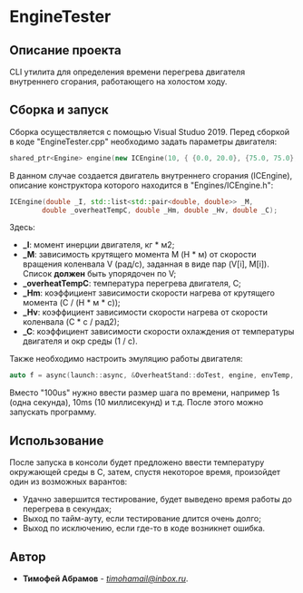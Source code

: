 # EngineTester

## Описание проекта
CLI утилита для определения времени перегрева двигателя внутреннего сгорания, работающего на холостом ходу.

## Сборка и запуск
Сборка осуществляется с помощью Visual Studuo 2019. Перед сборкой в коде "EngineTester.cpp" необходимо задать параметры двигателя:
```C++
shared_ptr<Engine> engine(new ICEngine(10, { {0.0, 20.0}, {75.0, 75.0}, {150.0, 100.0}, {200.0, 105.0}, {250.0, 75.0}, {300.0, 0.0} }, 110.0, 0.01, 0.0001, 0.1));
```

В данном случае создается двигатель внутреннего сгорания (ICEngine), описание конструктора которого находится в "Engines/ICEngine.h":
```C++
ICEngine(double _I, std::list<std::pair<double, double>> _M,
		double _overheatTempC, double _Hm, double _Hv, double _C);
```
Здесь:
  * **_I**: момент инерции двигателя, кг * м2;
  * **_M**: зависимость крутящего момента M (Н * м) от скорости вращения коленвала V (рад/с), заданная в виде пар (V[i], M[i]). Список **должен** быть упорядочен по V;
  * **_overheatTempC**: температура перегрева двигателя, C;
  * **_Hm**: коэффициент зависимости скорости нагрева от крутящего момента (C / (Н * м * с));
  * **_Hv**: коэффициент зависимости скорости нагрева от скорости коленвала (C * с / рад2);
  * **_C**: коэффициент зависимости скорости охлаждения от температуры двигателя и окр среды (1 / с).

Также необходимо настроить эмуляцию работы двигателя:
```C++
auto f = async(launch::async, &OverheatStand::doTest, engine, envTemp, 100us);
```

Вместо "100us" нужно ввести размер шага по времени, например 1s (одна секунда), 10ms (10 миллисекунд) и т.д. После этого можно запускать программу.

## Использование

После запуска в консоли будет предложено ввести температуру окружающей среды в C, затем, спустя некоторое время, произойдет один из возможных варантов:
  * Удачно завершится тестирование, будет выведено время работы до перегрева в секундах;
  * Выход по тайм-ауту, если тестирование длится очень долго;
  * Выход по исключению, если где-то в коде возникнет ошибка.

## Автор

* **Тимофей Абрамов** - *[timohamail@inbox.ru](mailto://timohamail@inbox.ru)*.